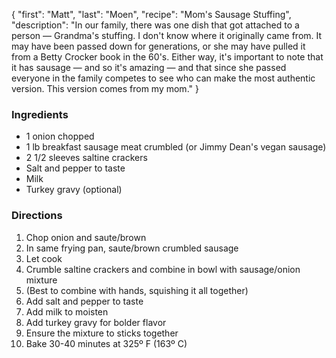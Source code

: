 {
    "first": "Matt",
    "last": "Moen",
    "recipe": "Mom's Sausage Stuffing",
    "description": "In our family, there was one dish that got attached to a person — Grandma's stuffing. I don't know where it originally came from. It may have been passed down for generations, or she may have pulled it from a Betty Crocker book in the 60's. Either way, it's important to note that it has sausage — and so it's amazing — and that since she passed everyone in the family competes to see who can make the most authentic version. This version comes from my mom."
}

<div class="ingredients">
        <h3>Ingredients</h3>
        <ul>
<li>1 onion chopped</li>
<li>1 lb breakfast sausage meat crumbled (or Jimmy Dean's vegan sausage) </li>
<li>2 1/2 sleeves saltine crackers</li>
<li>Salt and pepper to taste</li>
<li>Milk</li>
<li>Turkey gravy (optional)</li>
        </ul>
      </div>
      <div class="directions">
        <h3>Directions</h3>
        <ol>
<li>Chop onion and saute/brown </li>
<li>In same frying pan, saute/brown crumbled sausage</li>
<li>Let cook</li>
<li>Crumble saltine crackers and combine in bowl with sausage/onion mixture</li>
<li>(Best to combine with hands, squishing it all together)</li>
<li>Add salt and pepper to taste</li>
<li>Add milk to moisten</li>
<li>Add turkey gravy for bolder flavor</li>
<li>Ensure the  mixture to sticks together</li>
<li>Bake 30-40 minutes at 325º F (163º C)</li>
        </ol>
      </div>
